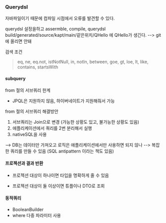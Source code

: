 ### Querydsl

자바파일이기 때문에 컴파일 시점에서 오류를 발견할 수 있다.

querydsl 설정을하고 assermble, compile, querydsl
build/generated/source/kapt/main/같은위치/QHello
에 QHello가 생긴다. --> git에 올리면 안돼

검색 조건
>
> eq, ne, eq.not, istNotNull, in, notIn, between, goe, gt, loe, lt, like, contains, startsWith



#### subquery
from 절의 서브쿼리 한계 
- JPQL은 지원하지 않음, 하이버네이트가 지원해줘서 가능

from 절의 서브쿼리 해결방안
1. 서브쿼리는 Join으로 변경 (가능한 상황도 있고, 불가능한 상황도 있음)
2. 애플리케이션에서 쿼리를 2번 분리해서 실행
3. nativeSQL을 사용

--> DB는 데이터만 가져오고 로직은 애플리케이션에서만 사용하면 되지 않나 --> 복잡한 쿼리를 만들 수 있음
(SQL antipattern 이라는 책도 있음)

#### 프로젝션과 결과 반환
- 프로젝션 대상이 하나이면 타입을 명확하게 줄 수 있음

- 프로젝션 대상이 둘 이상이면 튜플이나 DTO로 조회


#### 동적쿼리
- BooleanBuilder
- where 다중 파라미터 사용